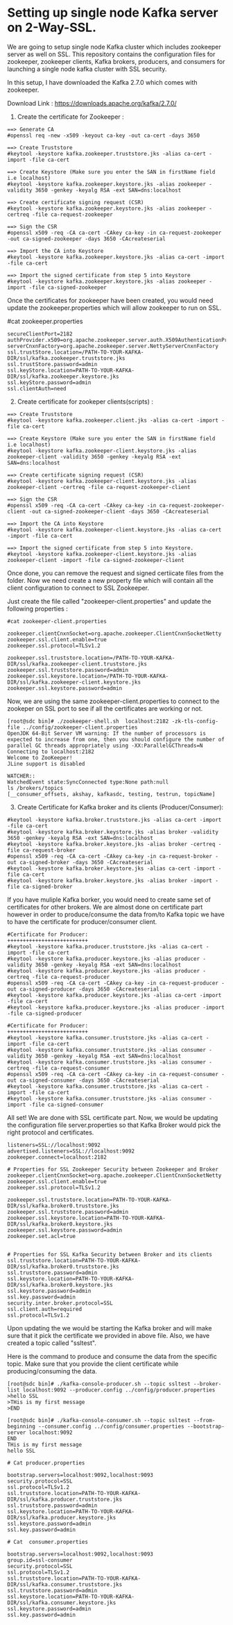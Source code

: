 # Setting up single node Kafka server on 2-Way-SSL.


We are going to setup single node Kafka cluster which includes zookeeper server as well on SSL. This repository contains the configuration files for zookeeper, zookeeper clients, Kafka brokers, producers, and consumers for launching a single node kafka cluster with SSL security. 


In this setup, I have downloaded the Kafka 2.7.0 which comes with zookeeper.

Download Link : https://downloads.apache.org/kafka/2.7.0/


1. Create the certificate for Zookeeper :

```
==> Generate CA
#openssl req -new -x509 -keyout ca-key -out ca-cert -days 3650

==> Create Truststore
#keytool -keystore kafka.zookeeper.truststore.jks -alias ca-cert -import -file ca-cert

==> Create Keystore (Make sure you enter the SAN in firstName field i.e localhost)
#keytool -keystore kafka.zookeeper.keystore.jks -alias zookeeper -validity 3650 -genkey -keyalg RSA -ext SAN=dns:localhost

==> Create certificate signing request (CSR)
#keytool -keystore kafka.zookeeper.keystore.jks -alias zookeeper -certreq -file ca-request-zookeeper

==> Sign the CSR
#openssl x509 -req -CA ca-cert -CAkey ca-key -in ca-request-zookeeper -out ca-signed-zookeeper -days 3650 -CAcreateserial

==> Import the CA into Keystore
#keytool -keystore kafka.zookeeper.keystore.jks -alias ca-cert -import -file ca-cert

==> Import the signed certificate from step 5 into Keystore
#keytool -keystore kafka.zookeeper.keystore.jks -alias zookeeper -import -file ca-signed-zookeeper 
```

Once the certificates for zookeeper have been created, you would need update the zookeeper.properties which will allow zookeeper to run on SSL.

#cat zookeeper.properties 
```
secureClientPort=2182
authProvider.x509=org.apache.zookeeper.server.auth.X509AuthenticationProvider
serverCnxnFactory=org.apache.zookeeper.server.NettyServerCnxnFactory
ssl.trustStore.location=/PATH-TO-YOUR-KAFKA-DIR/ssl/kafka.zookeeper.truststore.jks
ssl.trustStore.password=admin
ssl.keyStore.location=PATH-TO-YOUR-KAFKA-DIR/ssl/kafka.zookeeper.keystore.jks
ssl.keyStore.password=admin
ssl.clientAuth=need
```

2. Create certificate for zookeper clients(scripts) :

```
==> Create Truststore
#keytool -keystore kafka.zookeeper.client.jks -alias ca-cert -import -file ca-cert

==> Create Keystore (Make sure you enter the SAN in firstName field i.e localhost)
#keytool -keystore kafka.zookeeper-client.keystore.jks -alias zookeeper-client -validity 3650 -genkey -keyalg RSA -ext SAN=dns:localhost

==> Create certificate signing request (CSR)
#keytool -keystore kafka.zookeeper-client.keystore.jks -alias zookeeper-client -certreq -file ca-request-zookeeper-client

==> Sign the CSR
#openssl x509 -req -CA ca-cert -CAkey ca-key -in ca-request-zookeeper-client -out ca-signed-zookeeper-client -days 3650 -CAcreateserial

==> Import the CA into Keystore
#keytool -keystore kafka.zookeeper-client.keystore.jks -alias ca-cert -import -file ca-cert

==> Import the signed certificate from step 5 into Keystore.
#keytool -keystore kafka.zookeeper-client.keystore.jks -alias zookeeper-client -import -file ca-signed-zookeeper-client
```

Once done, you can remove the request and signed certiicate files from the folder. Now we need create a new property file which will contain all the client configuration to connect to SSL Zookeeper.

Just create the file called "zookeeper-client.properties" and update the following properties :

```
#cat zookeeper-client.properties

zookeeper.clientCnxnSocket=org.apache.zookeeper.ClientCnxnSocketNetty
zookeeper.ssl.client.enable=true
zookeeper.ssl.protocol=TLSv1.2

zookeeper.ssl.truststore.location=/PATH-TO-YOUR-KAFKA-DIR/ssl/kafka.zookeeper-client.truststore.jks
zookeeper.ssl.truststore.password=admin
zookeeper.ssl.keystore.location=/PATH-TO-YOUR-KAFKA-DIR/ssl/kafka.zookeeper-client.keystore.jks
zookeeper.ssl.keystore.password=admin
```

Now, we are using the same zookeeper-client.properties to connect to the zookeper on SSL port to see if all the certificates are working or not.

```
[root@sdc bin]# ./zookeeper-shell.sh  localhost:2182 -zk-tls-config-file ../config/zookeeper-client.properties
OpenJDK 64-Bit Server VM warning: If the number of processors is expected to increase from one, then you should configure the number of parallel GC threads appropriately using -XX:ParallelGCThreads=N
Connecting to localhost:2182
Welcome to ZooKeeper!
JLine support is disabled

WATCHER::
WatchedEvent state:SyncConnected type:None path:null
ls /brokers/topics
[__consumer_offsets, akshay, kafkasdc, testing, testrun, topicName]
```

3. Create Certificate for Kafka broker and its clients (Producer/Consumer):

```
#keytool -keystore kafka.broker.truststore.jks -alias ca-cert -import -file ca-cert
#keytool -keystore kafka.broker.keystore.jks -alias broker -validity 3650 -genkey -keyalg RSA -ext SAN=dns:localhost
#keytool -keystore kafka.broker.keystore.jks -alias broker -certreq -file ca-request-broker
#openssl x509 -req -CA ca-cert -CAkey ca-key -in ca-request-broker -out ca-signed-broker -days 3650 -CAcreateserial
#keytool -keystore kafka.broker.keystore.jks -alias ca-cert -import -file ca-cert
#keytool -keystore kafka.broker.keystore.jks -alias broker -import -file ca-signed-broker
```

If you have muliple Kafka borker, you would need to create same set of certificates for other brokers. We are almost done on certificate part however in order to produce/consume the data from/to Kafka topic we have to have the certificate for producer/consumer client.

```
#Certificate for Producer:
++++++++++++++++++++++++++
#keytool -keystore kafka.producer.truststore.jks -alias ca-cert -import -file ca-cert
#keytool -keystore kafka.producer.keystore.jks -alias producer -validity 3650 -genkey -keyalg RSA -ext SAN=dns:localhost
#keytool -keystore kafka.producer.keystore.jks -alias producer -certreq -file ca-request-producer
#openssl x509 -req -CA ca-cert -CAkey ca-key -in ca-request-producer -out ca-signed-producer -days 3650 -CAcreateserial
#keytool -keystore kafka.producer.keystore.jks -alias ca-cert -import -file ca-cert
#keytool -keystore kafka.producer.keystore.jks -alias producer -import -file ca-signed-producer

#Certificate for Producer:
++++++++++++++++++++++++++
#keytool -keystore kafka.consumer.truststore.jks -alias ca-cert -import -file ca-cert
#keytool -keystore kafka.consumer.truststore.jks -alias consumer -validity 3650 -genkey -keyalg RSA -ext SAN=dns:localhost
#keytool -keystore kafka.consumer.truststore.jks -alias consumer -certreq -file ca-request-consumer
#openssl x509 -req -CA ca-cert -CAkey ca-key -in ca-request-consumer -out ca-signed-consumer -days 3650 -CAcreateserial
#keytool -keystore kafka.consumer.truststore.jks -alias ca-cert -import -file ca-cert
#keytool -keystore kafka.consumer.truststore.jks -alias consumer -import -file ca-signed-consumer
````

All set! We are done with SSL certificate part. Now, we would be updating the configuration file server.properties so that Kafka Broker would pick the right protocol and certificates.

```
listeners=SSL://localhost:9092
advertised.listeners=SSL://localhost:9092
zookeeper.connect=localhost:2182

# Properties for SSL Zookeeper Security between Zookeeper and Broker
zookeeper.clientCnxnSocket=org.apache.zookeeper.ClientCnxnSocketNetty
zookeeper.ssl.client.enable=true
zookeeper.ssl.protocol=TLSv1.2

zookeeper.ssl.truststore.location=PATH-TO-YOUR-KAFKA-DIR/ssl/kafka.broker0.truststore.jks
zookeeper.ssl.truststore.password=admin
zookeeper.ssl.keystore.location=PATH-TO-YOUR-KAFKA-DIR/ssl/kafka.broker0.keystore.jks
zookeeper.ssl.keystore.password=admin
zookeeper.set.acl=true


# Properties for SSL Kafka Security between Broker and its clients
ssl.truststore.location=PATH-TO-YOUR-KAFKA-DIR/ssl/kafka.broker0.truststore.jks
ssl.truststore.password=admin
ssl.keystore.location=PATH-TO-YOUR-KAFKA-DIR/ssl/kafka.broker0.keystore.jks
ssl.keystore.password=admin
ssl.key.password=admin
security.inter.broker.protocol=SSL
ssl.client.auth=required
ssl.protocol=TLSv1.2

```

Upon updating the we would be starting the Kafka broker and will make sure that it pick the certificate we provided in above file. Also, we have created a topic called "ssltest".


Here is the command to produce and consume the data from the specific topic. Make sure that you provide the client certificate while producing/consuming the data.


```
[root@sdc bin]# ./kafka-console-producer.sh --topic ssltest --broker-list localhost:9092 --producer.config ../config/producer.properties
>hello SSL
>THis is my first message
>END

[root@sdc bin]# ./kafka-console-consumer.sh --topic ssltest --from-beginning --consumer.config ../config/consumer.properties --bootstrap-server localhost:9092
END
THis is my first message
hello SSL

# Cat producer.properties

bootstrap.servers=localhost:9092,localhost:9093
security.protocol=SSL
ssl.protocol=TLSv1.2
ssl.truststore.location=PATH-TO-YOUR-KAFKA-DIR/ssl/kafka.producer.truststore.jks
ssl.truststore.password=admin
ssl.keystore.location=PATH-TO-YOUR-KAFKA-DIR/ssl/kafka.producer.keystore.jks
ssl.keystore.password=admin
ssl.key.password=admin

# Cat  consumer.properties

bootstrap.servers=localhost:9092,localhost:9093
group.id=ssl-consumer
security.protocol=SSL
ssl.protocol=TLSv1.2
ssl.truststore.location=PATH-TO-YOUR-KAFKA-DIR/ssl/kafka.consumer.truststore.jks
ssl.truststore.password=admin
ssl.keystore.location=PATH-TO-YOUR-KAFKA-DIR/ssl/kafka.consumer.keystore.jks
ssl.keystore.password=admin
ssl.key.password=admin
```
